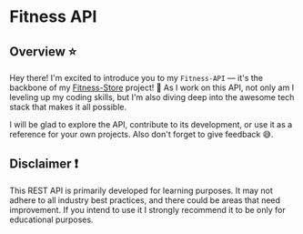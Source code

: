 # Fitness API

## Overview ⭐

Hey there! I'm excited to introduce you to my `Fitness-API` — it's the backbone of my [Fitness-Store](https://github.com/PetarIvanov01/Fitness-shop) project! 💪 As I work on this API, not only am I leveling up my coding skills, but I'm also diving deep into the awesome tech stack that makes it all possible.

I will be glad to explore the API, contribute to its development, or use it as a reference for your own projects. Also don't forget to give feedback 😅.

## Disclaimer ❗

This REST API is primarily developed for learning purposes. It may not adhere to all industry best practices, and there could be areas that need improvement. If you intend to use it I strongly recommend it to be only for educational purposes.
